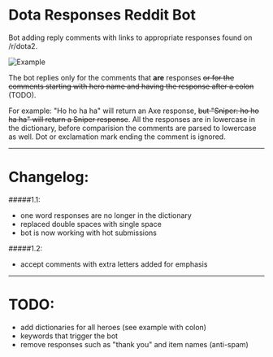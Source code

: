 # Dota Responses Reddit Bot
Bot adding reply comments with links to appropriate responses found on /r/dota2.

![Example](http://i.imgur.com/loqqDXk.png)

The bot replies only for the comments that **are** responses ~~or for the comments starting with hero name and having the response after a colon~~ (TODO). 

For example:
"Ho ho ha ha" will return an Axe response, ~~but "Sniper: ho ho ha ha" will return a Sniper response~~. 
All the responses are in lowercase in the dictionary, before comparision the comments are parsed to lowercase as well. Dot or exclamation mark ending the comment is ignored.

---
# Changelog:
#####1.1:
* one word responses are no longer in the dictionary
* replaced double spaces with single space
* bot is now working with hot submissions

#####1.2:
* accept comments with extra letters added for emphasis

---
# TODO:
* add dictionaries for all heroes (see example with colon)
* keywords that trigger the bot
* remove responses such as "thank you" and item names (anti-spam)

